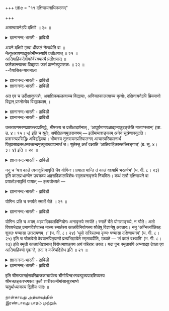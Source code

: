 +++
title = "११ दक्षिणायनाधिकरणम्"

+++

अतश्चायनेऽपि दक्षिणे ॥ २० ॥  
<details><summary>ज्ञानानन्द-भारती - द्राविडी</summary>

अदच्चायनेअबि तक्षि णे ॥ २० ॥
</details>

अयने दक्षिणे मृत्वा धीफलं नैत्यथैति वा ॥  
नैत्युत्तरायणाद्युक्तेर्भीष्मस्यापि प्रतीक्षणात् ॥ २१ ॥  
आतिवाहिकदेवोक्तेर्वरख्यात्यै प्रतीक्षणात् ॥  
फलैकान्त्याच्च विद्यायाः फलं प्राप्नोत्युपासकः ॥ २२ ॥  
--वैयासिकन्यायमाला

<details><summary>ज्ञानानन्द-भारती - द्राविडी</summary>

तक्षिणायऩत्तिल् इऱन्दाल् उबासऩैयिल् पलऩै अडैवदिल्लैया? अल्लदु अडैगिऱाऩा? "उत्तरायणम्" (वडक्कु मार्क्कम्) ऎऩ्बदु मुदलाऩदु सॊल्लप्पट्टिरुप् प तालुम् पीष्मर् कात्तुक् कॊण्डिरुन्ददालुम्, अडैवदिल्लै।
</details>

<details><summary>ज्ञानानन्द-भारती - द्राविडी</summary>

आदिवाहिग (अऴैत्तुक् कॊण्डु पोगिऱ) तेवर्गळे सॊल्लप्पडुवदालुम् (तऩक्कुळ्ळ) वरऩै वॆळिप्पडुत्तवे पीष्मर् (उत्तरायणत्तै) ऎदिर्बार्त्तिरुन्द तिऩालुम्, उबासऩैक्कु पलऩ् अवसियम् एऱ्पट्टाग वेण्डिय तागैयालुम्, उबासगऩ् पलऩै अडैगिऱाऩ्।
</details>

अत एव च उदीक्षानुपपत्तेः, अपाक्षिकफलत्वाच्च विद्यायाः, अनियतकालत्वाच्च मृत्योः, दक्षिणायनेऽपि म्रियमाणो विद्वान् प्राप्नोत्येव विद्याफलम् ।

<details><summary>ज्ञानानन्द-भारती - द्राविडी</summary>

(तक्षिणायऩत्तिल् इऱन्द उबासगऩुक्कु पलऩ् उण्डा, इल्लैया ऎऩ्ऱु सन्देहम्। अर्सिरादि मार्क्कत्तिल् उत्तरायणम् सॊल्लप्पट्टिरुप्पदालुम् उत्तरायणत्तै सिऱन्ददाग स्मिरुदि कूऱुवदालुम् पीष्मर् उत्तरायणत्तै ऎदिर्बार्त्तदालुम् तक्षिणा यऩत्तिलिऱन्द उबासगऩुक्कु उत्तमलोगम् किडैयादु ऎऩ्ऱु पूर्वबक्षम्। उत्तरायणबदम् आगिवाहिग तेवदैयै कुऱिक्किऱदु कालत्तैयल्ल। पिदा कॊडुत्तवरत्तिऱ्काग पीष्मर् उत्तरायणत्तै ऎदिर्प् पार्त्तार्। उत्तरायणम् सिऱन्ददु ऎऩ्बदु अक्ञाऩिगळुक् कुत्ताऩ्। आगैयाल् तक्षिणायऩत्तिल् इऱन्द उबासगऩुम् कट्टायम् उत्तम लोगत्तैयडैवाऩ्। उबासऩम् कट्टायम् पलऩैक्कॊडुक्कुम् ऎऩ्ऱु सित्तान्दम्)।
</details>

<details><summary>ज्ञानानन्द-भारती - द्राविडी</summary>

इदिऩालेये, "ऎदिर्बार्प्पदु नियायमिल्लाद तिऩालुम्, वित्यैक्कु पक्षबादत्तुडऩ् पलऩ् कॊडुक्कुम् तऩ्मै इल्लाददिऩालुम्, मरणत्तिऱ्कुvतीर्माऩमाऩ कालमिल्लाददिऩालुम्, तक्षिणायऩत्तिलुम्” इऱक्कुम् वित्वाऩ् वित्यैयिऩ् पलऩै अडैयवे अडैगिऱाऩ्।
</details>

उत्तरायणमरणप्राशस्त्यप्रसिद्धेः, भीष्मस्य च प्रतीक्षादर्शनात् , ‘आपूर्यमाणपक्षाद्यान्षडुदङ्ङेति मासाꣳस्तान्’ (छा. उ. ४। १५। ५) इति च श्रुतेः, अपेक्षितव्यमुत्तरायणम् — इतीमामाशङ्काम् अनेन सूत्रेणापनुदति। प्राशस्त्यप्रसिद्धिः अविद्वद्विषया। भीष्मस्य तूत्तरायणप्रतिपालनम् आचारपरिपालनार्थं पितृप्रसादलब्धस्वच्छन्दमृत्युताख्यापनार्थं च। श्रुतेस्तु अर्थं वक्ष्यति ‘आतिवाहिकास्तल्लिङ्गात्’ (ब्र. सू. ४। ३। ४) इति ॥ २० ॥

<details><summary>ज्ञानानन्द-भारती - द्राविडी</summary>

उत्तरायणत्तिल् मरणम् सिलाक्कियमॆऩ्ऱु पिरसित्तियिरुप्पदिऩालुम्, पीष्मर् अदै ऎदिर्बार्त्तिरुन् ददागक् काण्बदिऩालुम् “सुक्लबक्षत्तिलिरुन्दु ऎन्द मासङ्गळिल् वडक्के पोगिऱारो अन्द मासङ्गळै” (सान्।IV-१५-५) ऎऩ्ऱ वेद वाक्कियत्तिऩालुम्, उत्तरा यणम् ऎदिर्बार्क्कवेण्डियदु, ऎऩ्ऱ इन्द सन्देहत् तै इन्द सूत्तिरत्तिऩाल् विलक्कुगिऱार्। सिलाक्किय मॆऩ्ऱ पिरसित्ति वित्वाऩल्लादवऩ् विषयम्। पीष्मर् कात्तिरुन्ददु आसारत्तै परिबालिप्पदऱ्कागवुम्, तऩ् तगप्पऩारुडैय पिरसादत्ताल् किडैत्त इष्टप्पडि सागलामॆऩ्ऱुळ्ळ तऩ्मैयै वॆळिप्पडुत्तुवदऱ् कागवुम्। सुरुदियिऩ् “अर्त्तत्तै आदिवाहिगर्गळ् अदऩ् लिङ्गमिरुप्पदाल्” (पि।सू४-३-४) ऎऩ्ऱु सॊल्लप् पोगिऱार्।
</details>

ननु च ‘यत्र काले त्वनावृत्तिमावृत्तिं चैव योगिनः। प्रयाता यान्ति तं कालं वक्ष्यामि भरतर्षभ’ (भ. गी. ८। २३) इति कालप्राधान्येन उपक्रम्य अहरादिकालविशेषः स्मृतावनावृत्तये नियमितः। कथं रात्रौ दक्षिणायने वा प्रयातोऽनावृत्तिं यायात् — इत्यत्रोच्यते —

<details><summary>ज्ञानानन्द-भारती - द्राविडी</summary>

योगिगळ् ऎन्दक्कालत्तिल् सॆल्गिऱवर्गळाय् तिरुम्बिवराददैयुम्, तिरुम्बि वरुवदैयुम् अडैवार् कळो अन्द कालत्तैच् चॊल्गिऱेऩ्, हे अर्जुऩा (कीदै।VIII-२३) ऎऩ्ऱु कालत्तिऱ्कु पिरदाऩमायिरुक्कुम् तऩ्मैयैक् कॊडुत्तु आरम्बित्तु पगल् मुदलाऩ कालविसेषमाऩदु तिरुम्ब वरामलिरुप्पदऱ्कु स्मिरुदि यिल् कुऱिप्पिडप्पट्टिरुक्किऱदे; रात्तिरियिलो तक्षिणाय ऩत्तिलो पोगिऱवऩ् तिरुम्बि वराददै अडैवाऩ् ऎऩ्बदु ऎप्पडि? इव्विषयत्तिल् सॊल्लप्पडुगिऱदु।
</details>

योगिनः प्रति च स्मर्यते स्मार्ते चैते ॥ २१ ॥  
<details><summary>ज्ञानानन्द-भारती - द्राविडी</summary>

योगिन: प्रदि स स्मर्यदे स्मार्दे सैदे ॥ २१ ॥
</details>

योगिनः प्रति च अयम् अहरादिकालविनियोगः अनावृत्तये स्मर्यते। स्मार्ते चैते योगसाङ्ख्ये, न श्रौते। अतो विषयभेदात् प्रमाणविशेषाच्च नास्य स्मार्तस्य कालविनियोगस्य श्रौतेषु विज्ञानेषु अवतारः। ननु ‘अग्निर्ज्योतिरहः शुक्लः षण्मासा उत्तरायणम् ।’ (भ. गी. ८। २४) ‘धूमो रात्रिस्तथा कृष्णः षण्मासा दक्षिणायनम्’ (भ. गी. ८। २५) इति च श्रौतावेतौ देवयानपितृयाणौ प्रत्यभिज्ञायेते स्मृतावपीति, उच्यते — ‘तं कालं वक्ष्यामि’ (भ. गी. ८। २३) इति स्मृतौ कालप्रतिज्ञानात् विरोधमाशङ्क्य अयं परिहारः उक्तः। यदा पुनः स्मृतावपि अग्न्याद्या देवता एव आतिवाहिक्यो गृह्यन्ते, तदा न कश्चिद्विरोध इति ॥ २१ ॥

<details><summary>ज्ञानानन्द-भारती - द्राविडी</summary>

पगल् मुदलाऩ इन्द काल विनियोगमाऩदु योगिगळै उत्तेसित्तुत्ताऩ् तिरुम्बि वरामलिरुप् पदऱ्काग स्मरिक्कप्पट्टिरुक्किऱदु। इन्द योगमुम्, साङ्ग्यमुम् स्मार्त्तङ्गळ् ताऩ्, वेदत्तैच् चेर्न्ददिल्लै। आगैयाल्, विषयम् वेऱुबडुवदालुम्, पिरमाऩम् वित्यासप्पडुवदिऩालुम्, स्मिरुदि सम्बन्द मागवुळ्ळ इन्द कालविनियोगत्तिऱ्कु वेद विहिदमाऩ उबासऩैगळिल् इडम् इल्लै।
</details>

<details><summary>ज्ञानानन्द-भारती - द्राविडी</summary>

‘अक्ऩि, ज्योदिस्, पगल्, सुक्लबक्षम्, आऱुमास उत्तरायणम्; पुगै, रात्तिरि, अप्पडिये किरुष्णबक्षम्, आऱुमास तक्षिणायऩम्' (कीदै।VIII-२४-२५) ऎऩ्ऱु वेदत्तिलुळ्ळ इन्द तेवयाऩम् पित्रुयाणम् इवैगळे स्मिरुदियिलुम्गूड ञाबगप्पडुत्तप्पडुगिऩ् ऱऩवे ऎऩ्ऱाल्, सॊल्गिऱोम्। "अन्द कालत्तैच् चॊल्गिऱेऩ्” (कीदै।VIII-२३) ऎऩ्ऱु स्मिरुदियिल् कालविषयमाऩ पिरदिक्ञैयिरुप्पदिऩाल् विरोदमिरुप् पदाग सङ्गित्तु परिहारम् सॊल्लप्पट्टदु। स्मिरुदियि लुम्गूड अक्ऩि मुदलाऩवैगळ् आदिवाहि कर्गळाऩ (अऴैत्तुक् कॊण्डु पोगिऱवर्गळाऩ) तेवदैगळ् ऎऩ्ऱे किरहिक्कप्पट्टदेयाऩाल् अप्पॊऴुदु ऎव्विद विरोदमुमिल्लै।
</details>

इति श्रीमत्परमहंसपरिव्राजकाचार्यस्य श्रीगोविन्दभगवत्पूज्यपादशिष्यस्य  
श्रीमच्छङ्करभगवतः कृतौ शारीरकमीमांसासूत्रभाष्ये  
चतुर्थाध्यायस्य द्वितीयः पादः ॥

நான்காவது அத்யாயத்தில்  
இரண்டாவது பாதம் முற்றும்.